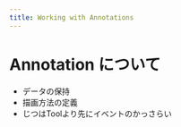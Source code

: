 ```yaml
---
title: Working with Annotations
---
```


# Annotation について

* データの保持  
* 描画方法の定義  
* じつはToolより先にイベントのかっさらい
